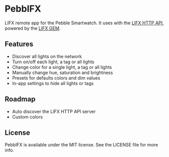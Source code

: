 # PebblFX

LIFX remote app for the Pebble Smartwatch. It uses with the [LIFX HTTP API](https://github.com/chendo/lifx-http), powered by the [LIFX GEM](https://github.com/LIFX/lifx-gem).

## Features

* Discover all lights on the network
* Turn on/off each light, a tag or all lights
* Change color for a single light, a tag or all lights
* Manually change hue, saturation and brightness
* Presets for defaults colors and dim values
* In-app settings to hide all lights or tags

## Roadmap

* Auto discover the LIFX HTTP API server
* Custom colors

## License

PebblFX is available under the MIT license. See the LICENSE file for more info.
